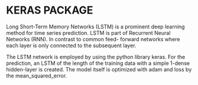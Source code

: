 # KERAS PACKAGE

Long Short-Term Memory Networks (LSTM) is a prominent deep learning method for time series
prediction. LSTM is part of Recurrent Neural Networks (RNN). In contrast to common feed-
forward networks where each layer is only connected to the subsequent layer.

The LSTM network is employed by using the python library keras. For the prediction, an LSTM of
the length of the training data with a simple 1-dense hidden-layer is created. The model itself is
optimized with adam and loss by the mean_squared_error.
